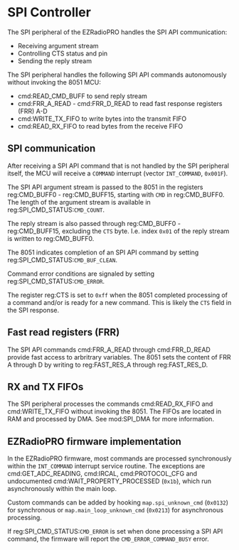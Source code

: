 # SPI Controller

The SPI peripheral of the EZRadioPRO handles the SPI API communication:
* Receiving argument stream
* Controlling CTS status and pin
* Sending the reply stream 

The SPI peripheral handles the following SPI API commands autonomously without invoking the 8051 MCU:
* cmd:READ_CMD_BUFF to send reply stream
* cmd:FRR_A_READ - cmd:FRR_D_READ to read fast response registers (FRR) A-D
* cmd:WRITE_TX_FIFO to write bytes into the transmit FIFO
* cmd:READ_RX_FIFO to read bytes from the receive FIFO

## SPI communication

After receiving a SPI API command that is not handled by the SPI peripheral itself, the MCU will receive a `COMMAND` interrupt (vector `INT_COMMAND`, `0x001F`).

The SPI API argument stream is passed to the 8051 in the registers reg:CMD_BUFF0 - reg:CMD_BUFF15, starting with `CMD` in reg:CMD_BUFF0. The length of the argument stream is available in reg:SPI_CMD_STATUS:`CMD_COUNT`.

The reply stream is also passed through reg:CMD_BUFF0 - reg:CMD_BUFF15, excluding the `CTS` byte. I.e. index `0x01` of the reply stream is written to reg:CMD_BUFF0.

The 8051 indicates completion of an SPI API command by setting reg:SPI_CMD_STATUS:`CMD_BUF_CLEAN`.

Command error conditions are signaled by setting reg:SPI_CMD_STATUS:`CMD_ERROR`.

The register reg:CTS is set to `0xff` when the 8051 completed processing of a command and/or is ready for a new command. This is likely the `CTS` field in the SPI response.

## Fast read registers (FRR)

The SPI API commands cmd:FRR_A_READ through cmd:FRR_D_READ provide fast access to arbritrary variables. The 8051 sets the content of FRR A through D by writing to reg:FAST_RES_A through reg:FAST_RES_D.

## RX and TX FIFOs

The SPI peripheral processes the commands cmd:READ_RX_FIFO and cmd:WRITE_TX_FIFO without invoking the 8051. The FIFOs are located in RAM and processed by DMA. See mod:SPI_DMA for more information.

## EZRadioPRO firmware implementation

In the EZRadioPRO firmware, most commands are processed synchronously within the `INT_COMMAND` interrupt service routine. The exceptions are cmd:GET_ADC_READING, cmd:IRCAL, cmd:PROTOCOL_CFG and undocumented cmd:WAIT_PROPERTY_PROCESSED (`0x1b`), which run asynchronously within the main loop.

Custom commands can be added by hooking `map.spi_unknown_cmd` (`0x0132`) for synchronous or `map.main_loop_unknown_cmd` (`0x0213`) for asynchronous processing.

If reg:SPI_CMD_STATUS:`CMD_ERROR` is set when done processing a SPI API command, the firmware will report the `CMD_ERROR_COMMAND_BUSY` error.
